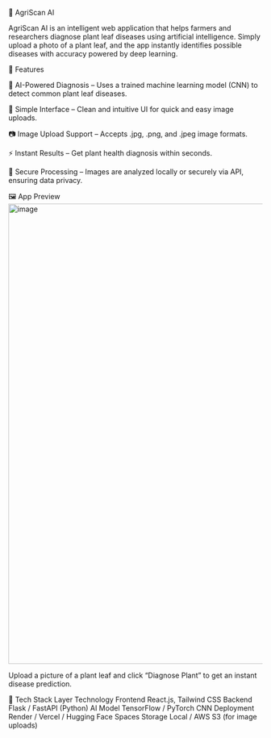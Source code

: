 🌿 AgriScan AI

AgriScan AI is an intelligent web application that helps farmers and researchers diagnose plant leaf diseases using artificial intelligence. Simply upload a photo of a plant leaf, and the app instantly identifies possible diseases with accuracy powered by deep learning.

🚀 Features

🧠 AI-Powered Diagnosis – Uses a trained machine learning model (CNN) to detect common plant leaf diseases.

🌱 Simple Interface – Clean and intuitive UI for quick and easy image uploads.

📷 Image Upload Support – Accepts .jpg, .png, and .jpeg image formats.

⚡ Instant Results – Get plant health diagnosis within seconds.

💾 Secure Processing – Images are analyzed locally or securely via API, ensuring data privacy.

🖼️ App Preview
<img width="1907" height="913" alt="image" src="https://github.com/user-attachments/assets/081cd42b-4f9c-4b6d-9857-ab76407ea7c5" />

Upload a picture of a plant leaf and click “Diagnose Plant” to get an instant disease prediction.

🧩 Tech Stack
Layer	Technology
Frontend	React.js, Tailwind CSS
Backend	Flask / FastAPI (Python)
AI Model	TensorFlow / PyTorch CNN
Deployment	Render / Vercel / Hugging Face Spaces
Storage	Local / AWS S3 (for image uploads)
